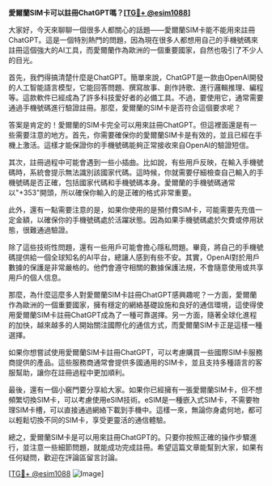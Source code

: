 **愛爾蘭SIM卡可以註冊ChatGPT嗎？[[TG💪+ @esim1088](https://t.me/s/esim1088)]**

大家好，今天來聊聊一個很多人都關心的話題——愛爾蘭SIM卡能不能用來註冊ChatGPT。這是一個特別熱門的問題，因為現在很多人都想用自己的手機號碼來註冊這個強大的AI工具，而愛爾蘭作為歐洲的一個重要國家，自然也吸引了不少人的目光。

首先，我們得搞清楚什麼是ChatGPT。簡單來說，ChatGPT是一款由OpenAI開發的人工智能語言模型，它能回答問題、撰寫故事、創作詩歌、進行邏輯推理、編程等。這款軟件已經成為了許多科技愛好者的必備工具。不過，要使用它，通常需要通過手機號碼進行驗證註冊。那麼，愛爾蘭的SIM卡是否符合這個要求呢？

答案是肯定的！愛爾蘭的SIM卡完全可以用來註冊ChatGPT。但這裡面還是有一些需要注意的地方。首先，你需要確保你的愛爾蘭SIM卡是有效的，並且已經在手機上激活。這樣才能保證你的手機號碼能夠正常接收來自OpenAI的驗證短信。

其次，註冊過程中可能會遇到一些小插曲。比如說，有些用戶反映，在輸入手機號碼時，系統會提示無法識別該國家代碼。這時候，你就需要仔細檢查自己輸入的手機號碼是否正確，包括國家代碼和手機號碼本身。愛爾蘭的手機號碼通常以"+353"開頭，所以確保你輸入的是正確的格式非常重要。

此外，還有一點需要注意的是，如果你使用的是預付費SIM卡，可能需要先充值一定金額，以確保你的手機號碼處於活躍狀態。因為如果手機號碼處於欠費或停用狀態，很難通過驗證。

除了這些技術性問題，還有一些用戶可能會擔心隱私問題。畢竟，將自己的手機號碼提供給一個全球知名的AI平台，總讓人感到有些不安。其實，OpenAI對於用戶數據的保護是非常嚴格的。他們會遵守相關的數據保護法規，不會隨意使用或共享用戶的個人信息。

那麼，為什麼這麼多人對愛爾蘭SIM卡註冊ChatGPT感興趣呢？一方面，愛爾蘭作為歐洲的一個重要國家，擁有穩定的網絡基礎設施和良好的通信環境，這使得使用愛爾蘭SIM卡註冊ChatGPT成為了一種可靠選擇。另一方面，隨著全球化進程的加快，越來越多的人開始關注國際化的通信方式，而愛爾蘭SIM卡正是這樣一種選擇。

如果你想嘗試使用愛爾蘭SIM卡註冊ChatGPT，可以考慮購買一些國際SIM卡服務商提供的產品。這些服務商通常會提供多國通用的SIM卡，並且支持多種語言的客服幫助，讓你在註冊過程中更加順利。

最後，還有一個小竅門要分享給大家。如果你已經擁有一張愛爾蘭SIM卡，但不想頻繁切換SIM卡，可以考慮使用eSIM技術。eSIM是一種嵌入式SIM卡，不需要物理SIM卡槽，可以直接通過網絡下載到手機中。這樣一來，無論你身處何地，都可以輕鬆切換不同的SIM卡，享受更靈活的通信體驗。

總之，愛爾蘭SIM卡是可以用來註冊ChatGPT的。只要你按照正確的操作步驟進行，並注意一些細節問題，就能成功完成註冊。希望這篇文章能幫到大家，如果有任何疑問，歡迎在評論區留言討論。

[[TG💪+ @esim1088](https://t.me/s/esim1088) ![Image](https://i.postimg.cc/4NQfJmqS/Snipaste-2025-05-13-00-14-12.png)]